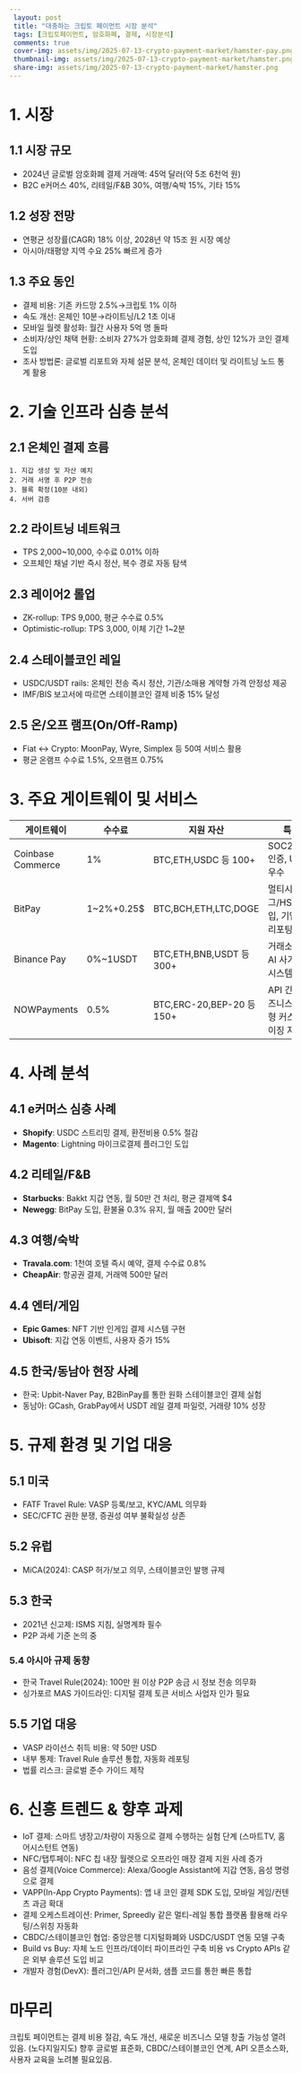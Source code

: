 ```yaml
---
 layout: post
 title: "대충하는 크립토 페이먼트 시장 분석"
 tags: [크립토페이먼트, 암호화폐, 결제, 시장분석]
 comments: true
 cover-img: assets/img/2025-07-13-crypto-payment-market/hamster-pay.png
 thumbnail-img: assets/img/2025-07-13-crypto-payment-market/hamster.png
 share-img: assets/img/2025-07-13-crypto-payment-market/hamster.png
---
```


# 1. 시장

## 1.1 시장 규모
- 2024년 글로벌 암호화폐 결제 거래액: 45억 달러(약 5조 6천억 원)
- B2C e커머스 40%, 리테일/F&B 30%, 여행/숙박 15%, 기타 15%

## 1.2 성장 전망
- 연평균 성장률(CAGR) 18% 이상, 2028년 약 15조 원 시장 예상
- 아시아/태평양 지역 수요 25% 빠르게 증가

## 1.3 주요 동인
- 결제 비용: 기존 카드망 2.5%→크립토 1% 이하
- 속도 개선: 온체인 10분→라이트닝/L2 1초 이내
- 모바일 월렛 활성화: 월간 사용자 5억 명 돌파
- 소비자/상인 채택 현황: 소비자 27%가 암호화폐 결제 경험, 상인 12%가 코인 결제 도입
- 조사 방법론: 글로벌 리포트와 자체 설문 분석, 온체인 데이터 및 라이트닝 노드 통계 활용

# 2. 기술 인프라 심층 분석

## 2.1 온체인 결제 흐름
```text
1. 지갑 생성 및 자산 예치
2. 거래 서명 후 P2P 전송
3. 블록 확정(10분 내외)
4. 서버 검증
```
## 2.2 라이트닝 네트워크
- TPS 2,000~10,000, 수수료 0.01% 이하
- 오프체인 채널 기반 즉시 정산, 복수 경로 자동 탐색

##  2.3 레이어2 롤업
- ZK-rollup: TPS 9,000, 평균 수수료 0.5%
- Optimistic-rollup: TPS 3,000, 이체 기간 1~2분

## 2.4 스테이블코인 레일
- USDC/USDT rails: 온체인 전송 즉시 정산, 기관/소매용 계약형 가격 안정성 제공
- IMF/BIS 보고서에 따르면 스테이블코인 결제 비중 15% 달성

## 2.5 온/오프 램프(On/Off-Ramp)
- Fiat ↔ Crypto: MoonPay, Wyre, Simplex 등 50여 서비스 활용
- 평균 온램프 수수료 1.5%, 오프램프 0.75%

# 3. 주요 게이트웨이 및 서비스

| 게이트웨이            | 수수료 | 지원 자산              | 특징                                         |
|----------------------|--------|------------------------|---------------------------------------------|
| Coinbase Commerce   | 1%     | BTC,ETH,USDC 등 100+   | SOC2/KYC 인증, UI/UX 우수                     |
| BitPay              | 1~2%+0.25$| BTC,BCH,ETH,LTC,DOGE | 멀티시그/HSM 도입, 기업용 리포팅 탑재         |
| Binance Pay         | 0%~1USDT| BTC,ETH,BNB,USDT 등 300+| 거래소 연동, AI 사기 방지 시스템 운영         |
| NOWPayments         | 0.5%   | BTC,ERC-20,BEP-20 등 150+| API 간편, 비즈니스 맞춤형 커스터마이징 지원  |

# 4. 사례 분석

## 4.1 e커머스 심층 사례
- **Shopify**: USDC 스트리밍 결제, 환전비용 0.5% 절감
- **Magento**: Lightning 마이크로결제 플러그인 도입

## 4.2 리테일/F&B
- **Starbucks**: Bakkt 지갑 연동, 월 50만 건 처리, 평균 결제액 $4
- **Newegg**: BitPay 도입, 환불율 0.3% 유지, 월 매출 200만 달러

## 4.3 여행/숙박
- **Travala.com**: 1천여 호텔 즉시 예약, 결제 수수료 0.8%
- **CheapAir**: 항공권 결제, 거래액 500만 달러

## 4.4 엔터/게임
- **Epic Games**: NFT 기반 인게임 결제 시스템 구현
- **Ubisoft**: 지갑 연동 이벤트, 사용자 증가 15%

## 4.5 한국/동남아 현장 사례
- 한국: Upbit-Naver Pay, B2BinPay를 통한 원화 스테이블코인 결제 실험
- 동남아: GCash, GrabPay에서 USDT 레일 결제 파일럿, 거래량 10% 성장

# 5. 규제 환경 및 기업 대응

## 5.1 미국
- FATF Travel Rule: VASP 등록/보고, KYC/AML 의무화
- SEC/CFTC 권한 분쟁, 증권성 여부 불확실성 상존

## 5.2 유럽
- MiCA(2024): CASP 허가/보고 의무, 스테이블코인 발행 규제

## 5.3 한국
- 2021년 신고제: ISMS 지침, 실명계좌 필수
- P2P 과세 기준 논의 중

### 5.4 아시아 규제 동향
- 한국 Travel Rule(2024): 100만 원 이상 P2P 송금 시 정보 전송 의무화
- 싱가포르 MAS 가이드라인: 디지털 결제 토큰 서비스 사업자 인가 필요

## 5.5 기업 대응
- VASP 라이선스 취득 비용: 약 50만 USD
- 내부 통제: Travel Rule 솔루션 통합, 자동화 레포팅
- 법률 리스크: 글로벌 준수 가이드 제작


# 6. 신흥 트렌드 & 향후 과제
- IoT 결제: 스마트 냉장고/차량이 자동으로 결제 수행하는 실험 단계 (스마트TV, 홈 어시스턴트 연동)
- NFC/탭투페이: NFC 칩 내장 월렛으로 오프라인 매장 결제 지원 사례 증가
- 음성 결제(Voice Commerce): Alexa/Google Assistant에 지갑 연동, 음성 명령으로 결제
- VAPP(In-App Crypto Payments): 앱 내 코인 결제 SDK 도입, 모바일 게임/컨텐츠 과금 확대
- 결제 오케스트레이션: Primer, Spreedly 같은 멀티-레일 통합 플랫폼 활용해 라우팅/스위칭 자동화
- CBDC/스테이블코인 협업: 중앙은행 디지털화폐와 USDC/USDT 연동 모델 구축
- Build vs Buy: 자체 노드 인프라/데이터 파이프라인 구축 비용 vs Crypto APIs 같은 외부 솔루션 도입 비교
- 개발자 경험(DevX): 플러그인/API 문서화, 샘플 코드를 통한 빠른 통합

# 마무리

크립토 페이먼트는 결제 비용 절감, 속도 개선, 새로운 비즈니스 모델 창출 가능성 열려있음. (노다지일지도)
향후 글로벌 표준화, CBDC/스테이블코인 연계, API 오픈소스화, 사용자 교육을 노려볼 필요있음.
